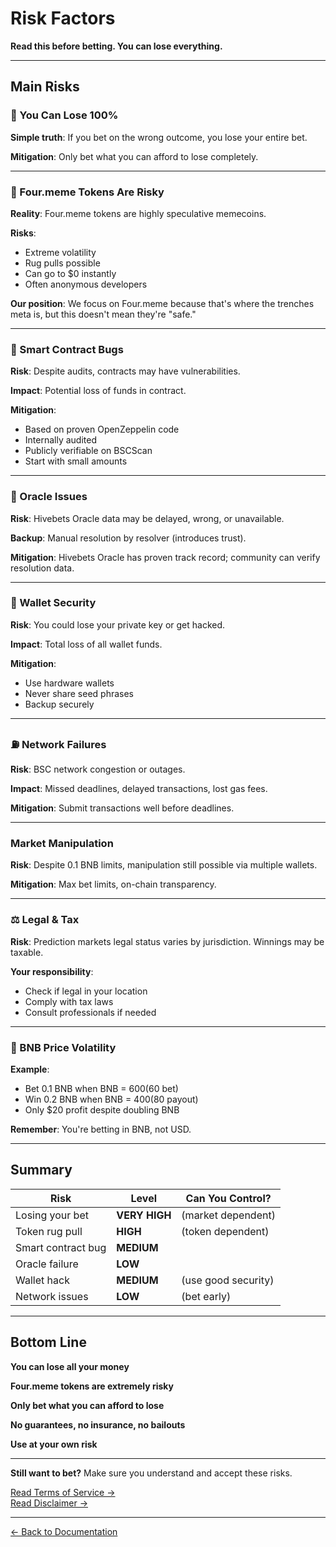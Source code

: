 # Risk Factors

**Read this before betting. You can lose everything.**

---

## Main Risks

### 💸 You Can Lose 100%

**Simple truth**: If you bet on the wrong outcome, you lose your entire bet.

**Mitigation**: Only bet what you can afford to lose completely.

---

### 🎲 Four.meme Tokens Are Risky

**Reality**: Four.meme tokens are highly speculative memecoins.

**Risks**:
- Extreme volatility
- Rug pulls possible
- Can go to $0 instantly
- Often anonymous developers

**Our position**: We focus on Four.meme because that's where the trenches meta is, but this doesn't mean they're "safe."

---

### 🐛 Smart Contract Bugs

**Risk**: Despite audits, contracts may have vulnerabilities.

**Impact**: Potential loss of funds in contract.

**Mitigation**: 
- Based on proven OpenZeppelin code
- Internally audited
- Publicly verifiable on BSCScan
- Start with small amounts

---

### 🔮 Oracle Issues

**Risk**: Hivebets Oracle data may be delayed, wrong, or unavailable.

**Backup**: Manual resolution by resolver (introduces trust).

**Mitigation**: Hivebets Oracle has proven track record; community can verify resolution data.

---

### 🔐 Wallet Security

**Risk**: You could lose your private key or get hacked.

**Impact**: Total loss of all wallet funds.

**Mitigation**: 
- Use hardware wallets
- Never share seed phrases
- Backup securely

---

### ⛽ Network Failures

**Risk**: BSC network congestion or outages.

**Impact**: Missed deadlines, delayed transactions, lost gas fees.

**Mitigation**: Submit transactions well before deadlines.

---

### Market Manipulation

**Risk**: Despite 0.1 BNB limits, manipulation still possible via multiple wallets.

**Mitigation**: Max bet limits, on-chain transparency.

---

### ⚖️ Legal & Tax

**Risk**: Prediction markets legal status varies by jurisdiction. Winnings may be taxable.

**Your responsibility**: 
- Check if legal in your location
- Comply with tax laws
- Consult professionals if needed

---

### 💱 BNB Price Volatility

**Example**: 
- Bet 0.1 BNB when BNB = $600 ($60 bet)
- Win 0.2 BNB when BNB = $400 ($80 payout)
- Only $20 profit despite doubling BNB

**Remember**: You're betting in BNB, not USD.

---

## Summary

| Risk | Level | Can You Control? |
|------|-------|------------------|
| Losing your bet | **VERY HIGH** | (market dependent) |
| Token rug pull | **HIGH** | (token dependent) |
| Smart contract bug | **MEDIUM** | |
| Oracle failure | **LOW** | |
| Wallet hack | **MEDIUM** | (use good security) |
| Network issues | **LOW** | (bet early) |

---

## Bottom Line

**You can lose all your money**

**Four.meme tokens are extremely risky**

**Only bet what you can afford to lose**

**No guarantees, no insurance, no bailouts**

**Use at your own risk**

---

**Still want to bet?** Make sure you understand and accept these risks.

[Read Terms of Service →](terms-of-service.md)  
[Read Disclaimer →](disclaimer.md)

---

[← Back to Documentation](../README.md)
